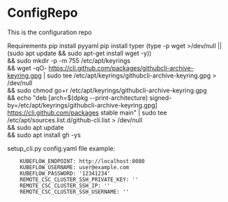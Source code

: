 # ConfigRepo
This is the configuration repo

Requirements
pip install pyyaml
pip install typer
(type -p wget >/dev/null || (sudo apt update && sudo apt-get install wget -y)) \
	&& sudo mkdir -p -m 755 /etc/apt/keyrings \
	&& wget -qO- https://cli.github.com/packages/githubcli-archive-keyring.gpg | sudo tee /etc/apt/keyrings/githubcli-archive-keyring.gpg > /dev/null \
	&& sudo chmod go+r /etc/apt/keyrings/githubcli-archive-keyring.gpg \
	&& echo "deb [arch=$(dpkg --print-architecture) signed-by=/etc/apt/keyrings/githubcli-archive-keyring.gpg] https://cli.github.com/packages stable main" | sudo tee /etc/apt/sources.list.d/github-cli.list > /dev/null \
	&& sudo apt update \
	&& sudo apt install gh -ys


setup_cli.py config.yaml file example:
```plaintext 
    KUBEFLOW_ENDPOINT: http://localhost:8080
    KUBEFLOW_USERNAME: user@example.com
    KUBEFLOW_PASSWORD: '12341234'
    REMOTE_CSC_CLUSTER_SSH_PRIVATE_KEY: ''
    REMOTE_CSC_CLUSTER_SSH_IP: ''
    REMOTE_CSC_CLUSTER_SSH_USERNAME: ''
```